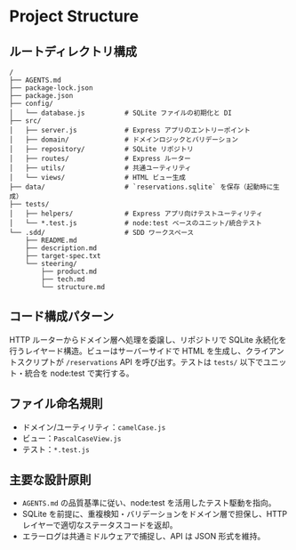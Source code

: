 # Project Structure

## ルートディレクトリ構成
```
/
├── AGENTS.md
├── package-lock.json
├── package.json
├── config/
│   └── database.js          # SQLite ファイルの初期化と DI
├── src/
│   ├── server.js            # Express アプリのエントリーポイント
│   ├── domain/              # ドメインロジックとバリデーション
│   ├── repository/          # SQLite リポジトリ
│   ├── routes/              # Express ルーター
│   ├── utils/               # 共通ユーティリティ
│   └── views/               # HTML ビュー生成
├── data/                    # `reservations.sqlite` を保存（起動時に生成）
├── tests/
│   ├── helpers/             # Express アプリ向けテストユーティリティ
│   └── *.test.js            # node:test ベースのユニット/統合テスト
└── .sdd/                    # SDD ワークスペース
    ├── README.md
    ├── description.md
    ├── target-spec.txt
    └── steering/
        ├── product.md
        ├── tech.md
        └── structure.md
```

## コード構成パターン
HTTP ルーターからドメイン層へ処理を委譲し、リポジトリで SQLite 永続化を行うレイヤード構造。ビューはサーバーサイドで HTML を生成し、クライアントスクリプトが `/reservations` API を呼び出す。テストは `tests/` 以下でユニット・統合を node:test で実行する。

## ファイル命名規則
- ドメイン/ユーティリティ：`camelCase.js`
- ビュー：`PascalCaseView.js`
- テスト：`*.test.js`

## 主要な設計原則
- `AGENTS.md` の品質基準に従い、node:test を活用したテスト駆動を指向。
- SQLite を前提に、重複検知・バリデーションをドメイン層で担保し、HTTP レイヤーで適切なステータスコードを返却。
- エラーログは共通ミドルウェアで捕捉し、API は JSON 形式を維持。
